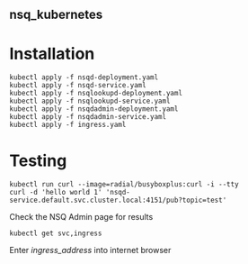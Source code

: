 ## nsq_kubernetes

# Installation
```
kubectl apply -f nsqd-deployment.yaml
kubectl apply -f nsqd-service.yaml
kubectl apply -f nsqlookupd-deployment.yaml
kubectl apply -f nsqlookupd-service.yaml
kubectl apply -f nsqdadmin-deployment.yaml
kubectl apply -f nsqdadmin-service.yaml
kubectl apply -f ingress.yaml
```

# Testing
```
kubectl run curl --image=radial/busyboxplus:curl -i --tty
curl -d 'hello world 1' 'nsqd-service.default.svc.cluster.local:4151/pub?topic=test'
```

Check the NSQ Admin page for results
```
kubectl get svc,ingress
```
Enter *ingress_address* into internet browser
